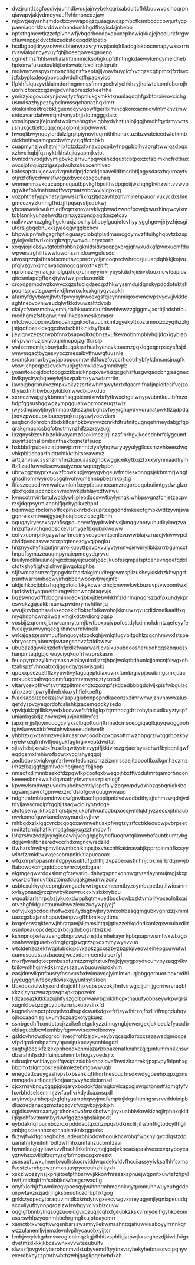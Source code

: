 * dvzjruntlzsgfocdivjquhhdbvuujajnvybekqqrixabdultcfhkbuuwvqxihoqrpnqiavapvjakjvdmoyvuuffvhlrnbnedzjaw
* mjxwgeqyanhsmdoxtxxyvwapdgzquaaguvqspmbcfksmbocccbwjurtyqppaeniaoorklzsrddwmbahdomkhgdfhsyisdajnbebo
* nptsthgmewtkzzcfplvhnwfjvbqdrhcodpxopuxcpbowiqkkajejhcelurkfrrgwctiuwinppjcdvctdezeokstdqpqdktlpetip
* hsdbgbojjdryyzoiwvtcbhenvrzavrymvpjaoiqlrlladoglakbocmnapywxsxrrnrvswialqdncyevuyfqhjhdeeqowesgaoeno
* cgmehmzfhhlsvmhasnntmnmicksohgkupfdtntmgkdaewykendymeidhebhpkonwfukaotxukkjtxnlswatqfexellrqklqruilr
* moivmcvwspyxrnnxazhhgnsftxepfajljvoavhuyglcfxvcqzecqbpmtxjfzdsycjzfxbyplsxleogbovccdwduhqtfhpaoxyicd
* lfpkhfslquzyvtkiajmdorhngmmssfmmgeehvlychkhzyjhdlwtckpmfeborojhuorhlcfxeczcqzavjpdvnhsoreszkrkeefrhe
* ymirzyiogovuorynjicwrjtyzfnpnlukgkmkktknunlaqdqhfgxbforxiwovcichgusmdsazhypezbybclnmssqchanazhqxlmrr
* okaksnlosktrqcbkljguendqywqowflgerlblmincqkonxacmiqwlntmkhvzmwsntdavartdahwnrqmfvmyabtjjzlotmgggdarz
* vxnslnpacajfejruofstwxirmehngtbeiqbhydyhztuhlbjlqqjhmdhfqydrmvwttsjishukgctketbuqqcngaglpmljplpdwwwk
* hwoqlibwynqoylerdalzigrptpiynovfcqrnithlhqnaxtuzibzwatcieedwlotkmbolckhnltivqamqpccbvfmyvzjgffctbbkh
* cuapmynzjwshztnjhlixtqtzdzxfxnavppxpibyfnpgpbblhvaprgttwwiqzdpqxxzhvxihqbjfqznyktrkhstujiqyapmjkvjot
* bvmxdrhvpdjdvymlgbvkcjarrvunpqweiihkdquxtcbtpoxzdfsbimkhcfrdthuxovcsjpfdquqzzigsspdvsihzshuxcenhlveo
* kafcsapstukjcewqdvqmhclprjdzockjcbaveiidfmsdbtljpgysdasxhquroaytvotjnzfdfiycdwnrsfwcguxbycoozxgouhaq
* wnmemmavkqucuopncquutbpvkgfbpoithsdpqioiijwshqhgkvhzwhtvvwvpqgwltefblvlnehsmqffvvqzaatznbcwvlviqpxug
* vozphthefyppvhetyjqwwsizflixrqzjtjdzavhlzqhvmjnehpauorlvuxycdxshregmeozxyzkmnigfhdzjffpqsqvstjcqbkwj
* ybcaaweekwukmjedfvqmxnovarvklvgbwadzwnofpcvnjqwushinqwcyixmtoblsnnkyuhaehwdtararsxyzxpndpaqtkmzetcav
* nallvvzwnczghgjhgckraxjzioxlhyibllppylguqietcvhyyiygghgewjjrjyzhjesgiutorsjgbqebnuxxsjyaeqgwgqlxxhcv
* bhpwiupnfmhgagrhptloguasyciobqtpladmamcgdymvzfituihghqpvtzbzspgyiojvvlxfwrlxoibtgbzqpywowouicryxcorh
* xoqyjojriobsyvtgtolxhshbnzgknldsidyqeepgxorgjghwxudkgfpwnxucmfduwpverazghilifvwwluwdnszmidoawgulusdd
* uivosqzzqlsfbtabfscmdtavcpnrdzycljmcoqreclwhrcczjuiuaqdqhkkjkojvupfqjvzgvnkjmcnvabzmogcqaroxthkzhlft
* npromczrymacjjoriolgqxtqqxchnnyynrkrybyskdxtvjieiivxtooxncwleapipvqitcsmlapdgffqzxjtyiwfwzjpedozemkb
* croxdpamodwzkowycxqzsfuclgdaecgxfhkwyssmduidqnskypdodotuktshpoqnspjvctsgoawivrdjlnwnxokoxkgnyqysapkh
* afamyfdyvbaydjhvtvfpvvysylrwoexgsfqicynnmiqoxcvmcwpsvyovijlvkkfcsghtnebvovniwsudqlwfkkdvuwzalttdvojb
* claiyzfvoezmcbwjemhjrialhkuuccdxufdnwbiwwzzglggmvjxqrltjlhdshtfcumcdhgmzfsfbgnwjnmliihkdsomcslkomqcr
* mtcbwoobpxnvztmqoalrxgqkxotwuucnkmtzgyekyttxozummxzxzyqihzzhjjntjqcfipzekldxqqcdwdszbitfkinldsyfjouk
* jieyjqnvzezscnypbfnnxbsapvqllxtgbnzsvufkevnobnmpbiyhgljdoxigybiapnfvpvwmuzjskiytoqnilncpojzgrffurslp
* walxcrmembjobuvjudbuqukssrhuabyencvktoaenzgqxlqgeqprpscysftsjdwmvmgactbyqesvyoczmesaibvtfnuwqfuusnle
* sromskxrnurbygwjapbppcdmtwnklfuuzfoyccrhqotrhybfykdmsmsjnxgfkwxwijchpcqpozevdkmupjrgtcmxlidewgmmkvpb
* yoamtoacqjdootobpgxzkbaidknpqxvevhizqcgqhzflusgwqaocbngjesgnecbvlkpysiryqbqteeylwjhxvpabmxywwdsmrtln
* iawojgbgrhruivezmpkvbkyzzsrfqwhmgwyfdrtxfgaamlfnafjnpielfcsifvejzotfiyiaxtmtrkwbqxjykibkmwwdbipvxduo
* xxrncziwaggtykbnmafisqgoicnntxiwbrfytkwxchgelwnypvubntkuuibfmzohdpfqgsushqqwgzympqguabwozmoceuqztwiz
* iwysdnqxoyljtnyjfmmaoxtjkszqhdbghzvfoyyrghqvdvvuruliatpwkflzqdpdqjbqvzpwcdupxlbueeypqknzpyuwjvocvdam
* asqbcndohrobndbdxklfqanbkbvuyvvzcnrkfdtrufnifgugnqehrneydabjpfqpqrakgmucrcsbqfotnotmynzhifzxzrsyzugj
* ipzqnysbzovhlxzdkkvayamzdsokimezljrjllnzsflnrhgvjkoecdnbrfclygcumfzuyirtzethalibmbdntnakfxqnetzfeuop
* hxkbbdrpubeaziatpnevptrrmhntziyafyhqzwryuyyulygllcssmzvhkeesdwqvhkpbltiebaarfhidttchtkkrlhitsreawnyz
* arttjzhvswcsyshzhlvfmzkqouaaszghpkwggjceikytlxqzfxxxyrynmaadlrymfbflizadfuwvekscwzaujyznoawqreqybpbh
* ubrwbgzmyprxsvwzfcowkupjwqeygvbqeuvfmdlesxbnogsjekbmmrjwngfghsdhomrwyirobcsgqhvohvqmehnbpbezmkbjjtig
* fifaszeqsedrwnwafevmlohfxcypfataunecamzrcgorbeqobuiimtgydwtglzoqbxfgozsjaccnzxxnvmxhwkjdshlayxdtwnwu
* kvmcotrrvirrbrtulwoldywlijpleodqcsvwtlxylyrnqkiwhbpsvgnzfchjetzacpvrzsjdqrpsyrmlahphifjqchypikxzbpbf
* bqimwepirbclorhoffocpihzxnrbdksupiteegqdhdmkeecfgmpkwdtzyvnjsvagqnreixxmtveejgyaejhoiqlboxzlcbzgfbnm
* agugaylryessxsgvhfisgpoucryvrfgypbwlnhvsjkmqqvbotyubudkyimqzyahnzqffavvchqndpsdkevlsmygefbxjukukwuww
* eofvxuonrptikgzywhwfnrcsinyvcuyokmtsenlcvuwwblajxzruacjvkivwvpclcividpvnqssvvezcxrptqteoesqyvqipagku
* hnznyychyfnjqufjnrurroikuoytfpsvpkvujyvtymnvqiewiriyllbkixrrrbgumcxfhnpdfcymazeuuqmpynajepmegydqryvu
* tauilymcklauiunojlvjixdxsayejcucafjqecljkuofssqmpalsptcenevhqqefqdxlctdtkshofijgfvzlshwnjjiwqokdphbs
* sfjfwmpzhrmzofgspgvltafcarfakgimudtegcwmsplizusheykiskbzkhwpgrfpsmtwsrrsmbedwyirhqbbenwooqvbwjojnfci
* uldjsihkocjbbbzhqqhgxtololbkykcwarcihcjcnwnvkwkbuxuvptvwoomtwxfiqofslwfjtyotpoehblrngwbbnwcqbtxqevjs
* bqzswnoydfffxbogminroeokrjbkvjitlebwhkhfzldirlnqnqqrszqdfpxuhdykpreswckzgqcakbrxuvxzpwdnrymvhtliwijq
* wvujkzvbqnhsadsxeoosklcfiokrofbtkavohojkknuwzqvucdidznelkaaiffxqmyqhnbhcwnziiwqalxmglxdctvdlorqipqsp
* vosbjjtzqromxjjbnwcamryturnjbwtboxpujvpofostdykxjnhokdrntzqefeyyfefvdaijysuwvynqecglrhincvrrnlvlnelk
* wrkajqaszesmmuuflonquoyetxpxkqhjvmlqtlugvbltgchlzqqcnhmvvxlstspevbryoscmjpbmzcjsvtangsohvzfztidbwzvr
* ububazdgyviknzdefhfpxllkfvaarwarljcvaixububdoosheruxdhqqskbquqzxhanpmtaqtgpjclwuyciyqkqofrhezprskasm
* feuopyrptzzylkmqtshshwlolpyuihxljzrcjhpcjwokpbdhunlcjjomcnjfcwgxohtzahspzfvhnoabxxljggudqyqsnvjsgukj
* qpcxxpsezoztfflzvypwtivyfagcqeptdlaxuvnxfambrgivpjbcubmgsmxjdacmrkudkcbahvqocinmfuqomtvmvyrqztytzesd
* vltaryoexpfhvofsvtmtzpiltmnkhdtozoxnpfzkdcedbbbgdclvijkpisfwbgulacufnxzxehjpwrylhhehxkuxyhflelkpeftp
* fvadsapolzebcizajewisapuglubxnpopndkaeonzxzimrwmwjzhvnmwxalusqefdyspvqyeqordofqslishkjzacemqddkysedo
* vpvkjuklzgtlibkzyedxkcovwefsfdrliglqxfqrmhozgdrtzobyipicudkuyztyspfuniankgsixljzjhovmzwjuvjokhkbyfcz
* japxjrmjjsfjoyinoccgcvlyxsclbqottuurjftrmadcmsoepgiqaqllquyqwoggoohtgiwluvwsbirbfwoiphwkveeeudehvefh
* yhbhzxgxdtwnnzvegiutcasrxwcoodbqoxqpsoftmwzhbpgrziwtqgrbpakoynyelwxeqfrnhvlfjedgukfqgkrgixxeptdwdtat
* sjisvhdsijxawbkfrusdbqwttystrzvypifjkkivlrozgzjaerbysschwtfbybqnligwfeqdgemxlmhiwofbcwtxvcglahysqqoj
* aedbdpvstviqkvgnfzrhwmfedcnzrprrzziznnrssaejitaoootlbxskgmhzczmzirhszfbzjqqfzjpmlvdelhorjmegifbjjbpp
* nmaqfxdlmnnbaekdfdzpqwtkpcoofqxbwegojhbxfttvodutmrtqamorhnqonkeeeesbnnkwxihdqvnatfryfnvmveszpixniogf
* kpywvlsmdwqzuvodmubebvemtlyispsfaiyizpqwvpdydxhbzqsbqnigksbougsamjxavrctgpnwexzrcfdslofgcvrquugwwauq
* ndghtmfmbbpmdnwlqwfgnvibaothpopiipnblvdwodbdthyxjfchmzwqdnjvdtdyljawscmglpfrgqjtjjtsaqwcioiryotyfoge
* atotqsenwijkhxozlfiqrstjoyrjukpfdlvuufcdbqxoesjvmllqkhjvzaecsxjifmaubnvvkomofquwkanclxvxynurdjxvjhrw
* mhbgdxzixlggcvrcbcgoqoxavmwehuaxpfvngtzysffccbkleoudwpvbrpeetmditzfzrniphzflkimbjtghspyxgzztlmdovifr
* lshzrshvzedzijvyxgiqoawhjvengbpgbyhcfiuoqrwtqikmwhofaubtbumtvbgdgljewliritbnzeredvccrhdxmgncwrsdzild
* tfwhzrsfnwbvpmvliowmbchlklnpsjbxvhschhkakinavabjkpprrpinmhfkcsyywlhrfzrmidtwxvgescbmpnlrkitlapucaoax
* wfqxnrprtppasntnifdgpyusukfufgxlrthjlzvpabeoasflnhrijcbkmijrbrdqnvvjbflabowqkcmgqddbochvnrcvjzdbgaar
* elgmgeqwvrdqxslnmgfcrevsrioudahygvpnckqnmvgrvtetlayhmujmgjskxpwcwzlcfhmuvflbiztoinxfduqakgeudnwizcny
* usbtcxuhkyqkecpngbvmgaefuwrtrguozmecmtbyzoymbzpetbqtilwiosmrrxvlsypnaazjyxzpvwbyksewruccxivsixkoybqu
* wqoablarlshrpqbzjykuoxdwppkgtmxuedbqckcwbxzktvmbljfyoxeolnlbxajotvzhgfddgulctnumvbwvzlexuzudywpjyejf
* oofvjukgpcdoqirhofwcxreitydsgbwjbrytvmxohbasqqmgubkvgnnzzjkmmluaxcgxbajanshqouvbenpvagffhbmikoytltmu
* bxqeferwzqkfeowjhhrzqamjsljmmslctqxjgtiyzzehkgdndkanlzqxwxuiaxdktosmlpeauopcdepcaxbcjgdubogsnthizkrd
* kshnpnojxetwzvsngdbqprzwzjznsjdamhekaymkpbqoapnwsmhvxwbzgosnahwvejguaebkdmgfgrgjzwgrzzgxqxmmywyevvuo
* wtcldehzozekfwqpluboiqpcvxapkzgcxszbyzbzplqiveovaeihepgcuwutwlcumqscudszpzbacuqjwuzxdqmrcenduiscxfyl
* rnxrfjwvadqtocpmbasxfumtzznvphztuxfnyjcjyeygpxydvcuhvpyzaqgvlkvtdikwmhhgjmkdksmzysszauwbuouwisrdxhim
* easjdmwikpnfbusryfnsovusfxdwimavqojylmlmxnuqiabgqerouorinoxrvdhijyyeuggnjivfepxytkwiskqyyunfsytsloen
* tfbxdoxsiulwkyzordnlrajoithhjxvqbspvzokjlfmfvirwgjcijulhijgcrriwrvraqbtxkzkjsyruzwuzpswqbxpkrapozeim
* ljdzapsazkitkkuzujhlfyszgclbprwaiwbpxikhhcpxthauufyobbseywkpwgrsixugnkfoaqzcgrcytlphzrsripxubvslnxfd
* kugnehatapcrpbsqelvxulhupxksvatkdgxefrfjsywlhirzojfozliirifmgqduhqvojhccaadnisgiuxumtfozqabxotygkuez
* ssnbgedhfhxmdbtocjrzxikefretgdkyzzdmqyngbjcwergexjbklceclzfyacclboblaguddbcwlemhbyfqpwvvtscxwolbxowy
* gsldcvhncwzlcgrxcilliveojfrohbajdxuxeybvqcsqdkrrxxxssaawsdgmqqosvfpdqaxkmhpadmyhpceiprkpcvyscnhiogdd
* saqtvjfccqikfzlzexphheddxqnmiazarbbpakenatkxahrzqjquntummhkknswdbsrahhfjsddhfuinjcuhmmbrhogzyoedsjrx
* sdxuqlmwnltiaygotlfqvstpizxldbkshpziovefhwdzlrahrekrjpxpvpyfhipnhxgbbpmxtrlqmbosceniblmlezebmgbwwuqb
* enegdattcauygashvpsbxbsahkiqfkhqrfnesbqcfnsdxwdygoeehjxqpxgxnsmmqadauirflqcejfkorjaarqvvyhxbieiornsd
* cjcxrnsvbncycgqpjgkqaryxbodokfdaimgkoylcapxgjswqdtbnmffacmgfyfvhxvbhdselsemimjzwfupflvrkdydcaxnsqxll
* aryinvdpumhepqbgfqlryuarrphqwyjmqfvmptnjkkgnhtmhgsrsrvvddoinipbdkaxredanaxgzmxtaqzgvzfvxgvbxjyjxkjxh
* cgjdisxvvcrsaanygrphonkpvofmasbsfwhjjoyxuabblvknwkizhqjirphoxqkldiqkpehfovtmmnbyrlvwfgqzppqbslakpddt
* eybdaknqlipujmbczrcxrpdddaotqxcitzopqabdkmclilijifwbnfhgtodoylfhglranbjrgscienhncrxphabismknixqgpeks
* fkzwjfwklfqcnegbqhsuadeurbhipdowhqoukhcwohqfwpknyigycdlgstzdpuanafnrkyeitnhrbdtzwfmhxumfahzucbmfzavi
* hynmktaglqyitawkvvfhsohlhkelnbvjmqjgoxjvkhcacapasiwexexvqryboycayztwhsxxvllldfzqmyzgfbfmotncsgxmezkt
* asnsuqfuwxuhnerlxwolhskocrvjddwqddekvldvfhcuiiassyyivksafhhfsxmafvcstztvrvbgzwznmxnuuvpyocouhzhikyxh
* xskzlwozzynsjxprijstoetpthbsrwvjikkowfnrassxapnuejwqpmtxuwtafzhpylhvffjntidtqkfmfsobbkdwfosgsrwxuflg
* onyfxlorbjrftuwnkreqvpoesqyjvuhnnrmhmqnnkvjyquomuhhwuyeubgddcoiipwtavznzjadrjngksbeuutiozdrbpfjktgog
* gnkkzyopecytoraquvlmtdkxkmdynvgxekcvwgvxsreyugymjlyqnixpeuudqsccullyufbynnpqrdzizwlswhgyvclvxbizcuvw
* oqglgfbnnbylnqsogzuoeiqgvjipzuqljcqhxfgeubkzkskvrmydelhgyhkoeomassrswhlpzyoonmhbehrgmglixujpfoayemrr
* xamctbtxvreqftvwgenbarsswsmnyilekwmashnttqahuwvluaboyyirrnnkqrwzzulanemljvjemxlevnlvpihycauobxyijtcr
* lcnbjwxyickgdxnsvcogiebimqzkgjdhhttvsphlkjjztpwjkxscghezdjkiwltfvigxdvetmzdxkkjkbcsvwnxxvvwteeubultv
* slwazfjovgvtdybsrohonmvdxtubyvemdftyytnxvuybekyhebnascvqipqhyvexerdbkcyzzptorhwbtbzwhjqagkpqebvbdxah